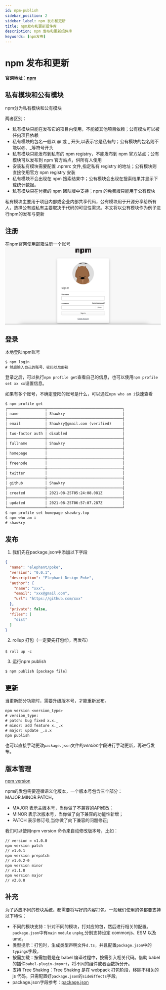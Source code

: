 ```yaml
---
id: npm-publish
sidebar_position: 2
sidebar_label: npm 发布和更新
title: npm发布和更新组件库
description: npm 发布和更新组件库
keywords: [npm发布]
---
```


# npm 发布和更新

**官网地址：[npm](https://www.npmjs.com/)**

## 私有模块和公有模块

npm分为私有模块和公有模块

两者区别：
+ 私有模块只能在发布它的项目内使用，不能被其他项目依赖；公有模块可以被任何项目依赖
+ 私有模块的包名一般以 @ 或 \_ 开头,以表示它是私有的；公有模块的包名则不能以@、_等符号开头
+ 私有模块只能发布到私有的 npm registry，不能发布到 npm 官方站点；公有模块可以发布到 npm 官方站点，供所有人使用
+ 安装私有模块需要配置 .npmrc 文件,指定私有 registry 的地址；公有模块则直接使用官方 npm registry 安装
+ 私有模块不会出现在 npm 搜索结果中；公有模块会出现在搜索结果并显示下载统计数据。
+ 私有模块只在付费的 npm 团队版中支持；npm 的免费版只能用于公有模块

私有模块主要用于项目内部或企业内部共享代码，公有模块用于开源分享给所有人，选择公有或私有主要取决于代码的可见性需求。本文将以公有模块作为例子进行npm的发布与更新

## 注册

在npm官网使用邮箱注册一个账号
![img.png](images/Untitled.png)

## 登录

本地登陆npm账号
```
$ npm login
# 然后输入自己的账号、密码以及邮箱
```

登录之后，可以执行`npm profile get`查看自己的信息，也可以使用`npm profile set xx xx`设置信息。

如果有多个账号，不确定登陆的账号是什么，可以通过`npm who am i`快速查看

```
$ npm profile get
┌─────────────────┬──────────────────────────────────┐
│ name            │ Shawkry                          │
├─────────────────┼──────────────────────────────────┤
│ email           │ Shawkry@gmail.com (verified)     │
├─────────────────┼──────────────────────────────────┤
│ two-factor auth │ disabled                         │
├─────────────────┼──────────────────────────────────┤
│ fullname        │ Shawkry                          │
├─────────────────┼──────────────────────────────────┤
│ homepage        │                                  │
├─────────────────┼──────────────────────────────────┤
│ freenode        │                                  │
├─────────────────┼──────────────────────────────────┤
│ twitter         │                                  │
├─────────────────┼──────────────────────────────────┤
│ github          │ Shawkry                          │
├─────────────────┼──────────────────────────────────┤
│ created         │ 2021-08-25T05:24:08.081Z         │
├─────────────────┼──────────────────────────────────┤
│ updated         │ 2021-08-25T06:57:07.287Z         │
└─────────────────┴──────────────────────────────────┘
$ npm profile set homepage shawkry.top
$ npm who am i
# shawkry
```

## 发布

1. 我们先在package.json中添加以下字段
```json
{
  "name": "elephant/poke",
  "version": "0.0.1",
  "description": "Elephant Design Poke",
  "author": {
    "name": "xxx",
    "email": "xxx@gmail.com",
    "url": "https://github.com/xxx"
  },
  "private": false,
  "files": [
    "dist"
  ]
}
```

2. rollup 打包（一定要先打包📦，再发布）
```shell
$ roll up -c
```

3. 运行npm publish
```shell
$ npm publish [package file]
```

## 更新

当更新部分功能时，需要升级版本号，才能重新发布。

```
npm version <version_type>
# version_type:
# patch: bug fixed x.x._
# minor: add feature x._.x
# major: update _.x.x
npm publish
```

也可以直接手动更改`package.json`文件的*version*字段进行手动更新，再进行发布。

## 版本管理
[npm version](https://docs.npmjs.com/cli/v8/commands/npm-version)

npm的发包需要遵循语义化版本，一个版本号包含三个部分：MAJOR.MINOR.PATCH，

- MAJOR 表示主版本号，当你做了不兼容的API修改；
- MINOR 表示次版本号，当你做了向下兼容的功能性新增；
- PATCH 表示修订号,当你做了向下兼容的问题修正;

我们可以使用npm version 命令来自动修改版本号，比如：
```
// version = v1.0.0
npm version patch
// v1.0.1
npm version prepatch
// v1.0.2-0
npm version minor
// v1.1.0
npm version major
// v2.0.0
```

## 补充

为了适应不同的模块系统，都需要将写好的内容打包。一般我们使用的包都要支持以下特性：

- 不同的模块支持：针对不同的模块，打对应的包，然后进行相关的配置。`package.json`中有`main` `module` `unpkg`,分别支持设定 commonjs、ESM 以及 umd。
- 类型提示：打包时，生成类型声明文件`d.ts`，并且配置`package.json`中的`typings`字段。
- 按需加载：按需加载是在 babel 编译过程中，按需引入相关代码。借助 babel 的插件`babel-plugin-import`，将不同的组件或者函数拆分开。
- 支持 Tree Shaking：Tree Shaking 是在 webpack 打包阶段，移除不相关的 js 代码。只需配置好`package.json`的`sideEffects`字段。
- package.json字段参考：[package.json](https://docs.npmjs.com/cli/v7/configuring-npm/package-json)
